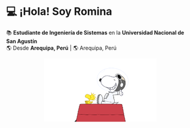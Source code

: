 
# 💻 ¡Hola! Soy Romina 

📚 **Estudiante de Ingeniería de Sistemas** en la **Universidad Nacional de San Agustín**  
🌎 Desde **Arequipa, Perú**  | 🌎 Arequipa, Perú  
<p align="center">
  <img src="https://raw.githubusercontent.com/romich1307/romich1307/main/source.gif" width="300">
</p>
